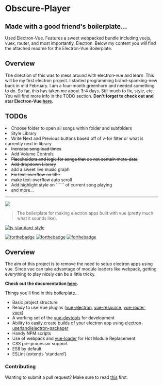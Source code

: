 # Obscure-Player
## Made with a good friend's boilerplate...
Used Electron-Vue. Features a sweet webpacked bundle including vuejs, vuex, router, and most importantly, Electron. Below my content you will find the attached readme for the Electron-Vue Boilerplate.

## Overview
The direction of this was to mess around with electron-vue and learn. This will be my first electron project. I started programming brand-spanking-new back in mid February. I am a four-month greenhorn and needed something to do. So far, this has taken me about 3-4 days. Still much to fix, style, etc. You will find more info in the TODO section. **Don't forget to check out and star Electron-Vue [here](https://github.com/SimulatedGREG/electron-vue).**

## TODOs
<li>Choose folder to open all songs within folder and subfolders</li>
<li>Style Library</li>
<li>Write Next and Previous buttons based off of v-for filter or what is currently next in library</li>
<li><strike>Increase song load times</strike></li>
<li>Add Volume Controls</li>
<li><strike>Placeholders and logic for songs that do not contain meta-data</strike></li>
<li><strike>Add dropdown Library</strike></li>
<li>add a sweet live music graph</li>
<li><strike>Fix text-overflow on title</strike></li>
<li>make text-overflow auto scroll</li>
<li>Add highlight style on ```<tr>``` of current song playing </li>
<li> and more... </li>

---

[![](docs/logo.png)](https://simulatedgreg.gitbooks.io/electron-vue/content/index.html)

> The boilerplate for making electron apps built with vue (pretty much what it sounds like).

[![js-standard-style](https://cdn.rawgit.com/feross/standard/master/badge.svg)](https://github.com/feross/standard)

[![forthebadge](http://forthebadge.com/images/badges/built-with-love.svg)](http://forthebadge.com) [![forthebadge](http://forthebadge.com/images/badges/uses-js.svg)](http://forthebadge.com) [![forthebadge](http://forthebadge.com/images/badges/makes-people-smile.svg)](http://forthebadge.com)

## Overview
The aim of this project is to remove the need to setup electron apps using vue. Since vue can take advantage of module loaders like webpack, getting everything to play nicely can be a little tricky.

**Check out the documentation [here](https://simulatedgreg.gitbooks.io/electron-vue/content/index.html).**

Things you'll find in this boilerplate...
  * Basic project structure
  * Ready to use Vue plugins ([vue-electron](https://github.com/SimulatedGREG/vue-electron),  [vue-resource](https://github.com/vuejs/vue-resource), [vue-router](https://github.com/vuejs/vue-router), [vuex](https://github.com/vuejs/vuex))
  * A working set of the [vue-devtools](https://github.com/vuejs/vue-devtools) for development
  * Ability to easily create builds of your electron app using [electron-userland/electron-packager](https://github.com/electron-userland/electron-packager)
  * Handy NPM scripts
  * Use of webpack and [vue-loader](https://github.com/vuejs/vue-loader) for Hot Module Replacement
  * CSS pre-processor support
  * ES6 by default
  * ESLint (extends 'standard')

### Contributing
Wanting to submit a pull request? Make sure to read [this](docs/contributing.md) first.
